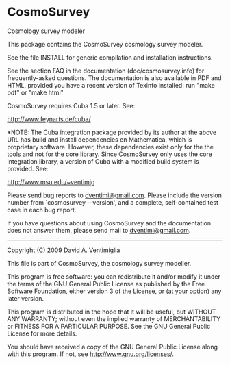 # CosmoSurvey
Cosmology survey modeler

This package contains the CosmoSurvey cosmology survey modeler.

See the file INSTALL for generic compilation and installation
instructions.

See the section FAQ in the documentation (doc/cosmosurvey.info) for
frequently-asked questions.  The documentation is also available in
PDF and HTML, provided you have a recent version of Texinfo installed:
run "make pdf" or "make html"

CosmoSurvey requires Cuba 1.5 or later.  See:

http://www.feynarts.de/cuba/

*NOTE:  The Cuba integration package provided by its author at the
 above URL has build and install dependencies on Mathematica, which is
 proprietary software.  However, these dependencies exist only for the
 the tools and not for the core library.  Since CosmoSurvey only uses
 the core integration library, a version of Cuba with a modified build
 system is provided.  See:

http://www.msu.edu/~ventimig

Please send bug reports to <dventimi@gmail.com>.  Please include the
version number from `cosmosurvey --version', and a complete,
self-contained test case in each bug report.

If you have questions about using CosmoSurvey and the documentation
does not answer them, please send mail to <dventimi@gmail.com>.

-----

Copyright (C) 2009 David A. Ventimiglia

This file is part of CosmoSurvey, the cosmology survey modeller.

This program is free software: you can redistribute it and/or modify
it under the terms of the GNU General Public License as published by
the Free Software Foundation, either version 3 of the License, or
(at your option) any later version.

This program is distributed in the hope that it will be useful,
but WITHOUT ANY WARRANTY; without even the implied warranty of
MERCHANTABILITY or FITNESS FOR A PARTICULAR PURPOSE.  See the
GNU General Public License for more details.

You should have received a copy of the GNU General Public License
along with this program.  If not, see <http://www.gnu.org/licenses/>.
